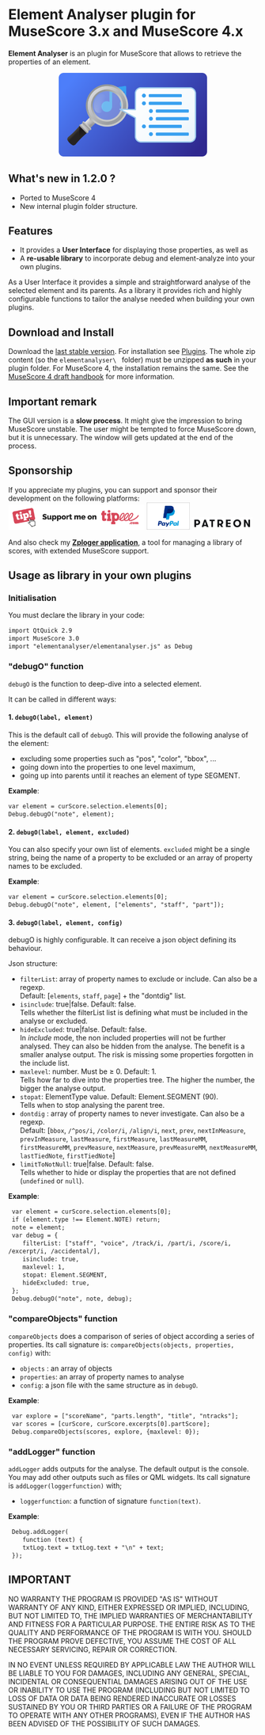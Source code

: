 
# Element Analyser plugin for MuseScore 3.x and MuseScore 4.x
**Element Analyser** is an plugin for MuseScore that allows to retrieve the properties of an element. 
<p align="center"><img src="/elementanalyser/logo.png" Alt="logo" width="300" /></p>

<!--img src="/elementanalyser/logo.png" Alt="logo" width="300" style="display: block; margin: auto;"/-->

## What's new in 1.2.0 ?
* Ported to MuseScore 4
* New internal plugin folder structure.


## Features
* It provides a **User Interface** for displaying those properties, as well as
* A **re-usable library** to incorporate debug and element-analyze into your own plugins.

As a User Interface it provides a simple and straightforward analyse of the selected element and its parents.
As a library it provides rich and highly configurable functions to tailor the analyse needed when building your own plugins.

## Download and Install ##
Download the [last stable version](https://github.com/lgvr123/musescore-elementanalyser/releases).
For installation see [Plugins](https://musescore.org/en/handbook/3/plugins).
The whole zip content (so the `elementanalyser\ ` folder) must be unzipped **as such** in your plugin folder. 
For MuseScore 4, the installation remains the same. See the [MuseScore 4 draft handbook](https://musescore.org/en/handbook/4/plugins) for more information.


## Important remark
The GUI version is a **slow process**. It might give the impression to bring MuseScore unstable. The user might be tempted to force MuseScore down, but it is unnecessary. The window will gets updated at the end of the process.

## Sponsorship ##
If you appreciate my plugins, you can support and sponsor their development on the following platforms: 
[<img src="/support/Button-Tipeee.png" alt="Support me on Tipee" height="50"/>](https://www.tipeee.com/parkingb) 
[<img src="/support/paypal.jpg" alt="Support me on Paypal" height="55"/>](https://www.paypal.me/LaurentvanRoy) 
[<img src="/support/patreon.png" alt="Support me on Patreon" height="25"/>](https://patreon.com/parkingb)

And also check my **[Zploger application](https://www.parkingb.be/zploger)**, a tool for managing a library of scores, with extended MuseScore support.

## Usage as library in your own plugins
### Initialisation
You must declare the library in your code:

```
import QtQuick 2.9
import MuseScore 3.0
import "elementanalyser/elementanalyser.js" as Debug
```

### "debugO" function
`debugO` is the function to deep-dive into a selected element.

It can be called in different ways:
#### 1. `debugO(label, element)` 
This is the default call of `debugO`. This will provide the following analyse of the element: 
* excluding some properties such as "pos", "color", "bbox", ... 
* going down into the properties to one level maximum,
* going up into parents until it reaches an element of type SEGMENT.

**Example**:

 ```
var element = curScore.selection.elements[0];
 Debug.debugO("note", element);
```

#### 2. `debugO(label, element, excluded)` 
You can also specify your own list of elements. `excluded` might be a single string, being the name of a property to be excluded or an array of property names to be excluded. 

**Example**:

 ```
var element = curScore.selection.elements[0];
 Debug.debugO("note", element, ["elements", "staff", "part"]);
```

#### 3. `debugO(label, element, config)` 
debugO is highly configurable. It can receive a json object defining its behaviour.

Json structure:
* `filterList`: array of property names to exclude or include. Can also be a regexp. <br/>Default: [`elements`, `staff`, `page`] + the "dontdig" list.
* `isinclude`: true|false. Default: false.<br/>Tells whether the filterList list is defining what must be included in the analyse or excluded.
* `hideExcluded`: true|false. Default: false.<br/>In *include* mode, the non included properties will not be further analysed. They can also be hidden from the analyse. The benefit is a smaller analyse output. The risk is missing some properties forgotten in the include list.
* `maxlevel`: number. Must be &ge; 0. Default: 1.<br/>Tells how far to dive into the properties tree. The higher the number, the bigger the analyse output.
* `stopat`: ElementType value. Default: Element.SEGMENT (90).<br/>Tells when to stop analysing the parent tree.
* `dontdig` : array of property names to never investigate. Can also be a regexp. <br/>Default: [`bbox`, `/^pos/i`, `/color/i`, `/align/i`, `next`, `prev`, `nextInMeasure`, `prevInMeasure`, `lastMeasure`, `firstMeasure`, `lastMeasureMM`, `firstMeasureMM`, `prevMeasure`, `nextMeasure`, `prevMeasureMM`, `nextMeasureMM`, `lastTiedNote`, `firstTiedNote`]
* `limitToNotNull`: true|false. Default: false.<br/>Tells whether to hide or display the properties that are not defined (`undefined` or `null`).

**Example**:

```
 var element = curScore.selection.elements[0];
 if (element.type !== Element.NOTE) return;
 note = element;
 var debug = {
 	filterList: ["staff", "voice", /track/i, /part/i, /score/i, /excerpt/i, /accidental/],
 	isinclude: true,
 	maxlevel: 1,
 	stopat: Element.SEGMENT,
 	hideExcluded: true,
 };
 Debug.debugO("note", note, debug);
 ```

### "compareObjects" function
`compareObjects` does a comparison of series of object according a series of properties.
Its call signature is: `compareObjects(objects, properties, config)` with:
* `objects` : an array of objects
* `properties`: an array of property names to analyse
* `config`: a json file with the same structure as in `debugO`.

**Example**:

```
 var explore = ["scoreName", "parts.length", "title", "ntracks"];
 var scores = [curScore, curScore.excerpts[0].partScore];
 Debug.compareObjects(scores, explore, {maxlevel: 0});
```
 
 ### "addLogger" function
`addLogger` adds outputs for the analyse. The default output is the console. You may add other outputs such as files or QML widgets.
Its call signature is `addLogger(loggerfunction)` with; 
* `loggerfunction`: a function of signature `function(text)`.

**Example**:

```
 Debug.addLogger(
 	function (text) {
 	txtLog.text = txtLog.text + "\n" + text;
 });
```

## IMPORTANT
NO WARRANTY THE PROGRAM IS PROVIDED "AS IS" WITHOUT WARRANTY OF ANY KIND, EITHER EXPRESSED OR IMPLIED, INCLUDING, BUT NOT LIMITED TO, THE IMPLIED WARRANTIES OF MERCHANTABILITY AND FITNESS FOR A PARTICULAR PURPOSE. THE ENTIRE RISK AS TO THE QUALITY AND PERFORMANCE OF THE PROGRAM IS WITH YOU. SHOULD THE PROGRAM PROVE DEFECTIVE, YOU ASSUME THE COST OF ALL NECESSARY SERVICING, REPAIR OR CORRECTION.

IN NO EVENT UNLESS REQUIRED BY APPLICABLE LAW THE AUTHOR WILL BE LIABLE TO YOU FOR DAMAGES, INCLUDING ANY GENERAL, SPECIAL, INCIDENTAL OR CONSEQUENTIAL DAMAGES ARISING OUT OF THE USE OR INABILITY TO USE THE PROGRAM (INCLUDING BUT NOT LIMITED TO LOSS OF DATA OR DATA BEING RENDERED INACCURATE OR LOSSES SUSTAINED BY YOU OR THIRD PARTIES OR A FAILURE OF THE PROGRAM TO OPERATE WITH ANY OTHER PROGRAMS), EVEN IF THE AUTHOR HAS BEEN ADVISED OF THE POSSIBILITY OF SUCH DAMAGES.





